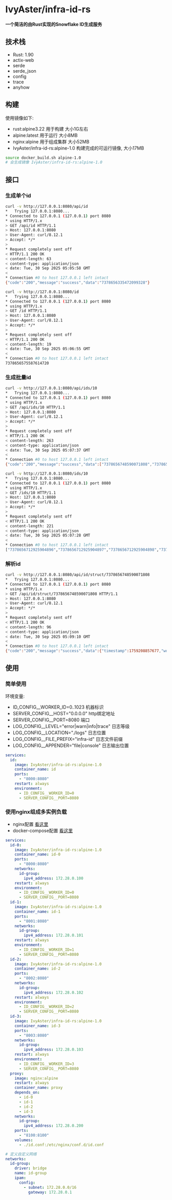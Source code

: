 # IvyAster/infra-id-rs

**一个简洁的由Rust实现的Snowflake ID生成服务**

## 技术栈

- Rust: 1.90
- actix-web
- serde
- serde_json
- config
- trace
- anyhow

## 构建

使用镜像如下:
- rust:alpine3.22 用于构建 大小1G左右
- alpine:latest 用于运行 大小8MB
- nginx:alpine 用于组成集群 大小52MB
- IvyAster/infra-id-rs:alpine-1.0 构建完成的可运行镜像, 大小17MB

```bash
source docker_build.sh alpine-1.0
# 会生成镜像 IvyAster/infra-id-rs:alpine-1.0
```

## 接口
### 生成单个id
```bash
curl -v http://127.0.0.1:8080/api/id
*   Trying 127.0.0.1:8080...
* Connected to 127.0.0.1 (127.0.0.1) port 8080
* using HTTP/1.x
> GET /api/id HTTP/1.1
> Host: 127.0.0.1:8080
> User-Agent: curl/8.12.1
> Accept: */*
>
* Request completely sent off
< HTTP/1.1 200 OK
< content-length: 63
< content-type: application/json
< date: Tue, 30 Sep 2025 05:05:58 GMT
<
* Connection #0 to host 127.0.0.1 left intact
{"code":"200","message":"success","data":"7378656335472099328"}
```

```bash
curl -v http://127.0.0.1:8080/id
*   Trying 127.0.0.1:8080...
* Connected to 127.0.0.1 (127.0.0.1) port 8080
* using HTTP/1.x
> GET /id HTTP/1.1
> Host: 127.0.0.1:8080
> User-Agent: curl/8.12.1
> Accept: */*
>
* Request completely sent off
< HTTP/1.1 200 OK
< content-length: 19
< date: Tue, 30 Sep 2025 05:06:55 GMT
<
* Connection #0 to host 127.0.0.1 left intact
7378656575587614720
```

### 生成批量id
```bash
curl -v http://127.0.0.1:8080/api/ids/10
*   Trying 127.0.0.1:8080...
* Connected to 127.0.0.1 (127.0.0.1) port 8080
* using HTTP/1.x
> GET /api/ids/10 HTTP/1.1
> Host: 127.0.0.1:8080
> User-Agent: curl/8.12.1
> Accept: */*
>
* Request completely sent off
< HTTP/1.1 200 OK
< content-length: 263
< content-type: application/json
< date: Tue, 30 Sep 2025 05:07:37 GMT
<
* Connection #0 to host 127.0.0.1 left intact
{"code":"200","message":"success","data":["7378656748590071808","7378656748590071809","7378656748590071810","7378656748590071811","7378656748590071812","7378656748590071813","7378656748590071814","7378656748590071815","7378656748590071816","7378656748590071817"]}
```

```bash
curl -v http://127.0.0.1:8080/ids/10
*   Trying 127.0.0.1:8080...
* Connected to 127.0.0.1 (127.0.0.1) port 8080
* using HTTP/1.x
> GET /ids/10 HTTP/1.1
> Host: 127.0.0.1:8080
> User-Agent: curl/8.12.1
> Accept: */*
>
* Request completely sent off
< HTTP/1.1 200 OK
< content-length: 221
< content-type: application/json
< date: Tue, 30 Sep 2025 05:07:28 GMT
<
* Connection #0 to host 127.0.0.1 left intact
["7378656712925904896","7378656712925904897","7378656712925904898","7378656712925904899","7378656712925904900","7378656712925904901","7378656712925904902","7378656712925904903","7378656712925904904","7378656712925904905"]
```

### 解析id
```bash
curl -v http://127.0.0.1:8080/api/id/struct/7378656748590071808
*   Trying 127.0.0.1:8080...
* Connected to 127.0.0.1 (127.0.0.1) port 8080
* using HTTP/1.x
> GET /api/id/struct/7378656748590071808 HTTP/1.1
> Host: 127.0.0.1:8080
> User-Agent: curl/8.12.1
> Accept: */*
>
* Request completely sent off
< HTTP/1.1 200 OK
< content-length: 96
< content-type: application/json
< date: Tue, 30 Sep 2025 05:09:10 GMT
<
* Connection #0 to host 127.0.0.1 left intact
{"code":"200","message":"success","data":{"timestamp":1759208857677,"worker_id":0,"sequence":0}}
```

## 使用

### 简单使用
环境变量:
- ID_CONFIG__WORKER_ID=0..1023 机器标识
- SERVER_CONFIG__HOST="0.0.0.0" http绑定地址
- SERVER_CONFIG__PORT=8080 端口
- LOG_CONFIG__LEVEL="error|warn|info|trace" 日志等级
- LOG_CONFIG__LOCATION="./logs" 日志位置
- LOG_CONFIG__FILE_PREFIX="infra-id" 日志文件前缀
- LOG_CONFIG__APPENDER="file|console" 日志输出位置

```yaml
services:
  id:
    image: IvyAster/infra-id-rs:alpine-1.0
    container_name: id
    ports:
      - "8000:8080"
    restart: always
    environment:
      - ID_CONFIG__WORKER_ID=0
      - SERVER_CONFIG__PORT=8080
```

### 使用nginx组成多实例负载
- nginx配置   [看这里](./scripts/id.conf)
- docker-compose配置 [看这里](./scripts/docker-compose-group.yml)
```yaml
services:
  id-0:
    image: IvyAster/infra-id-rs:alpine-1.0
    container_name: id-0
    ports:
      - "8000:8080"
    networks:
      id-group:
        ipv4_address: 172.28.0.100
    restart: always
    environment:
      - ID_CONFIG__WORKER_ID=0
      - SERVER_CONFIG__PORT=8080
  id-1:
    image: IvyAster/infra-id-rs:alpine-1.0
    container_name: id-1
    ports:
      - "8001:8080"
    networks:
      id-group:
        ipv4_address: 172.28.0.101
    restart: always
    environment:
      - ID_CONFIG__WORKER_ID=1
      - SERVER_CONFIG__PORT=8080
  id-2:
    image: IvyAster/infra-id-rs:alpine-1.0
    container_name: id-2
    ports:
      - "8002:8080"
    networks:
      id-group:
        ipv4_address: 172.28.0.102
    restart: always
    environment:
      - ID_CONFIG__WORKER_ID=2
      - SERVER_CONFIG__PORT=8080
  id-3:
    image: IvyAster/infra-id-rs:alpine-1.0
    container_name: id-3
    ports:
      - "8003:8080"
    networks:
      id-group:
        ipv4_address: 172.28.0.103
    restart: always
    environment:
      - ID_CONFIG__WORKER_ID=3
      - SERVER_CONFIG__PORT=8080
  proxy:
    image: nginx:alpine
    restart: always
    container_name: proxy
    depends_on:
      - id-0
      - id-1
      - id-2
      - id-3
    networks:
      id-group:
        ipv4_address: 172.28.0.200
    ports:
      - "8100:8100"
    volumes:
      - ./id.conf:/etc/nginx/conf.d/id.conf

# 定义自定义网络
networks:
  id-group:
    driver: bridge
    name: id-group
    ipam:
      config:
        - subnet: 172.28.0.0/16
          gateway: 172.28.0.1
```

